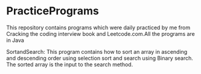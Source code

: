 # PracticePrograms
This repository contains programs which were daily practiced by me from Cracking the coding interview book and Leetcode.com.All the programs are in Java 



SortandSearch:
This program contains how to sort an array in ascending and descending order using selection sort and search using Binary search.
The sorted array is the input to the search method.
